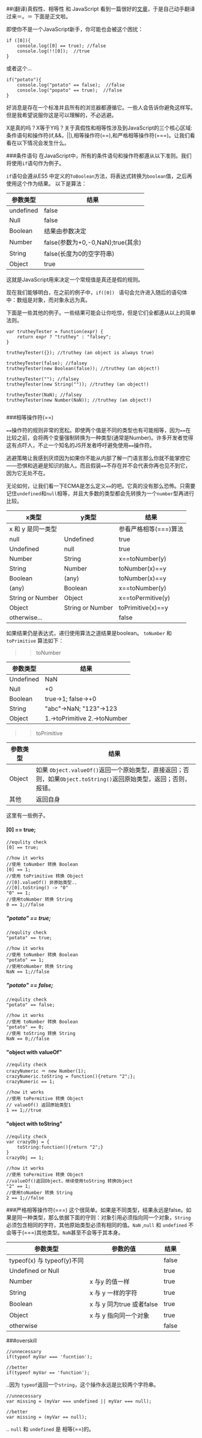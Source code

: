 ##(翻译)真假性、相等性 和 JavaScript
看到一篇很好的[文章](http://javascriptweblog.wordpress.com/2011/02/07/truth-equality-and-javascript/#more-2108)，于是自己动手翻译过来＝。＝
下面是正文啦。


即使你不是一个JavaScript新手，你可能也会被这个困扰：

```
if ([0]){
	console.log([0] == true); //false
	console.log(!![0]);  //true
}
```
或者这个...

```
if("potato"){
	console.log("potato" == false);  //false
	console.log("popato" == true);  //false
}
```

好消息是存在一个标准并且所有的浏览器都遵循它。一些人会告诉你避免这样写。但是我希望说服你这是可以理解的，不必逃避。

X是真的吗？X等于Y吗？关于真假性和相等性涉及到JavaScript的三个核心区域:条件语句和操作符(if,&&，||),相等操作符(==),和严格相等操作符(===)。让我们看看在以下情况会发生什么。

###条件语句
在JavaScript中，所有的条件语句和操作符都遵从以下准则。我们将使用```if```语句作为例子。

```if```语句会遵从ES5 中定义的```ToBoolean```方法，将表达式转换为```boolean```值，之后再使用这个作为结果。
以下是算法：


参数类型 |       结果
--------|-----------------------------
undefined | false
Null | false
Boolean| 结果由参数决定
Number | false(参数为+0,-0,NaN);true(其余)
String| false(长度为0的空字符串)
Object| true

这就是JavaScript用来决定一个常规值是真还是假的规则。

现在我们能够明白，在之前的例子中，```if([0])	``` 语句会允许进入随后的语句体中：数组是对象，而对象永远为真。

下面是一些其他的例子。一些结果可能会让你吃惊，但是它们全都遵从以上的简单法则。


```
var trutheyTester = function(expr) {
    return expr ? "truthey" : "falsey"; 
}

trutheyTester({}); //truthey (an object is always true)

trutheyTester(false); //falsey
trutheyTester(new Boolean(false)); //truthey (an object!)

trutheyTester(""); //falsey
trutheyTester(new String("")); //truthey (an object!)

trutheyTester(NaN); //falsey
trutheyTester(new Number(NaN)); //truthey (an object!)


```

###相等操作符(==)

```==```操作符的规则非常的宽松。即使两个值是不同的类型也有可能相等，因为```==```在比较之前，会将两个变量强制转换为一种类型(通常是Number)。许多开发者觉得这有点吓人，不止一个知名的JS开发者呼吁避免使用```==```操作符。

逃避策略让我感到厌烦因为如果你不能从内部了解一门语言那么你就不能掌控它——恐惧和逃避是知识的敌人。而且假装```==```不存在并不会代表你再也见不到它，因为它无处不在。

无论如何，让我们看一下ECMA是怎么定义```==```的吧。它真的没有那么恐怖。只需要记住```undefined```和```null```相等，并且大多数的类型都会先转换为一个```number```型再进行比较。


x类型 |    y类型|   结果
--------|---------|--------------------
x 和 y 是同一类型| | 参看严格相等(===)算法
null|Undefined| true
Undefined|null | true
Number| String| x==toNumber(y)
String|Number |toNumber(x)==y
Boolean|(any)|toNumber(x)==y
(any)|Boolean|x==toNumber(y)
String or Number|Object|x==toPermitive(y)
Object|String or Number|toPrimitive(x)==y
otherwise...| | false

如果结果仍是表达式，递归使用算法之道结果是boolean。 ```toNumber``` 和 ```toPrimitive``` 算法如下：

>>toNumber

参数类型|结果
---------|---------
Undefined|NaN
Null| +0
Boolean| true->1;   false->+0
String|"abc"->NaN;  "123"->123
Object|1.->toPrimitive 2.->toNumber

>>toPrimitive

参数类型|结果
------|------------
Object|如果 ```Object.valueOf()```返回一个原始类型，直接返回；否则，如果```Object.toString()```返回原始类型，返回；否则，报错。
其他| 返回自身

这里有一些例子。

#### [0] == true;

```
//equlity check
[0] == true;

//how it works
//使用 toNumber 转换 Boolean
[0] == 1;
//使用 toPrimitive 转换 Object
//[0].valueOf() 非原始类型..
//[0].toString() -> "0"
"0" == 1;
//使用toNumber 转换 String
0 == 1;//false
```
##### "potato" == true;

```
//equlity check
"potato" == true;

//how it works
//使用 toNumber 转换 Boolean
"potato" == 1;
//使用toNumber 转换 String
NaN == 1;//false
```
##### "potato" == false;

```
//equlity check
"potato" == false;

//how it works
//使用 toNumber 转换 Boolean
"potato" == 0;
//使用 toString 转换 String
NaN == 0;//false

```

#### "object with valueOf"
```
//equlity check
crazyNumeric ＝ new Number(1);
crazyNumeric.toString = function(){return "2";};
crazyNumeric == 1;

//how it works
//使用 toPermitive 转换 Object
// valueOf() 返回原始类型1
1 == 1;//true
```

#### "object with toString"
```
//equlity check
var crazyObj = {
	toString:function(){return "2";}
}
crazyObj == 1;

//how it works
//使用 toPermitive 转换 Object
//valueOf()返回Object，继续使用toString 转换Object
"2" == 1;
//使用toNumber 转换 String
2 == 1;//false

```

###严格相等操作符(===)
这个很简单。如果是不同类型，结果永远是false。如果是同一种类型，那么依据下面的守则：对象引用必须指向同一个对象，`String` 必须包含相同的字符，其他原始类型必须有相同的值。`NaN` ,`null` 和 `undefined` 不会等于(===)其他类型。`NaN`甚至不会等于其本身。

参数类型|参数的值|结果
------|---------|-----------
typeof(x) 与 typeof(y)不同||false
Undefined or Null || true
Number|x 与y 的值一样 |true
String|x 与 y 一样的字符|true
Boolean|x 与 y 同为true 或者false|true
Object|x 与 y 指向同一个对象|true
otherwise|  |false



###overskill

```
//unnecessary
if(typeof myVar === 'fucntion');

//better
if(typeof myVar == 'function');
```

..因为 `typeof`返回一个`string`，这个操作永远是比较两个字符串。


```
//unnecessary
var missing = (myVar === undefined || myVar === null);

//better
var missing = (myVar == null);

```

.. `null` 和 `undefined` 是 相等(==)的。
































	
